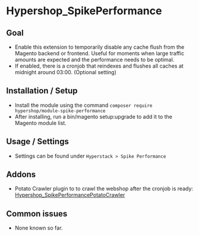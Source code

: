 # Hypershop_SpikePerformance

## Goal
- Enable this extension to temporarily disable any cache flush from the Magento backend or
  frontend. Useful for moments when large traffic amounts are expected and the performance needs
  to be optimal.
- If enabled, there is a cronjob that reindexes and flushes all caches at midnight around 03:00. (Optional setting)

## Installation / Setup
- Install the module using the command `composer require hypershop/module-spike-performance`
- After installing, run a bin/magento setup:upgrade to add it to the Magento module list.

## Usage / Settings
- Settings can be found under `Hyperstack > Spike Performance`

## Addons
- Potato Crawler plugin to to crawl the webshop after the cronjob is ready: [Hypershop_SpikePerformancePotatoCrawler](https://github.com/hypershopbv/Hypershop_SpikePerformancePotatoCrawler)

## Common issues
- None known so far.

